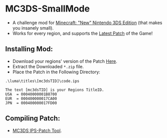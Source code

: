 # MC3DS-SmallMode
- A challenge mod for [Minecraft: "New" Nintendo 3DS Edition](https://minecraft.fandom.com/wiki/New_Nintendo_3DS_Edition) (that makes you insanely small).
- Works for every region, and supports the [Latest Patch](https://minecraft.fandom.com/wiki/New_Nintendo_3DS_Edition_1.9.19) of the Game!





## Installing Mod:
- Download your regions' version of the Patch [Here]().
- Extract the Downloaded `*.zip` file.
- Place the Patch in the Following Directory:
```
.\luma\titles\[mc3dsTID]\code.ips

The text [mc3dsTID] is your Regions TitleID.
USA  = 00040000001B8700
EUR  = 000400000017CA00
JPN  = 000400000017FD00
```
## Compiling Patch:
- [MC3DS IPS-Patch Tool](https://github.com/Minecraft-3DS-Community/IPS-Patch-Tool).

